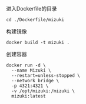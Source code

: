 进入Dockerfile的目录
```
cd ./Dockerfile/mizuki
```
构建镜像
```
docker build -t mizuki .
```
创建容器
```
docker run -d \
  --name Mizuki \
  --restart=unless-stopped \
  --network bridge \
  -p 4321:4321 \
  -v /opt/mizuki:/mizuki \
  mizuki:latest
